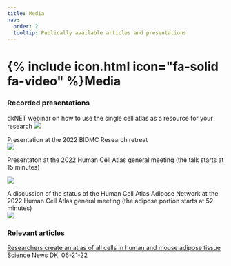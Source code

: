 ```yaml
---
title: Media
nav:
  order: 2
  tooltip: Publically available articles and presentations
---
```


# {% include icon.html icon="fa-solid fa-video" %}Media

### Recorded presentations

dkNET webinar on how to use the single cell atlas as a resource for your research
![]({https://www.youtube.com/watch?v=6m-ZQ2NhU6A})

Presentation at the 2022 BIDMC Research retreat  
![]({https://vimeo.com/753052298})

Presentaton at the 2022 Human Cell Atlas general meeting (the talk starts at 15 minutes)  

![](https://youtu.be/FCjGzQXZLSc?t=913)

A discussion of the status of the Human Cell Atlas Adipose Network at the 2022 Human Cell Atlas general meeting (the adipose portion starts at 52 minutes)  
![](https://youtu.be/Io1VqyIYh-c?t=3109)

### Relevant articles

[Researchers create an atlas of all cells in human and mouse adipose tissue][scidk]  
Science News DK, 06-21-22

[scidk]: https://sciencenews.dk/en/researchers-create-an-atlas-of-all-cells-in-human-and-mouse-adipose-tissue
